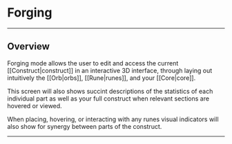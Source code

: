 # Forging

---

## Overview

Forging mode allows the user to edit and access the current [[Construct|construct]] in an interactive 3D interface, through laying out intuitively the [[Orb|orbs]], [[Rune|runes]], and your [[Core|core]].

This screen will also shows succint descriptions of the statistics of each individual part as well as your full construct when relevant sections are hovered or viewed.

When placing, hovering, or interacting with any runes visual indicators will also show for synergy between parts of the construct.

---